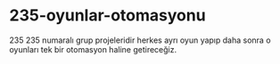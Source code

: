 # 235-oyunlar-otomasyonu
235
 235 numaralı grup projeleridir herkes ayrı oyun yapıp daha sonra o oyunları tek bir otomasyon haline getireceğiz.
